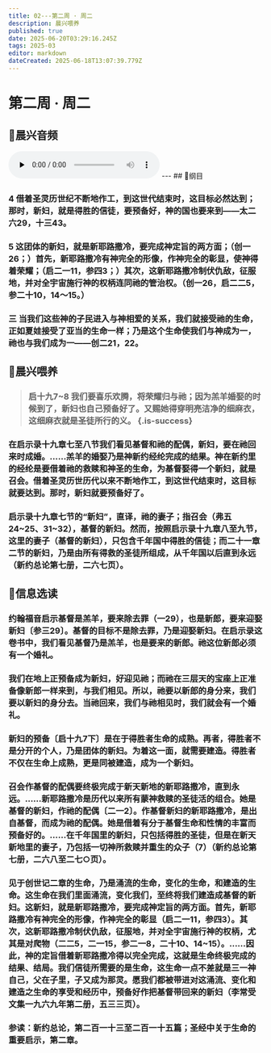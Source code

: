 ```yaml
---
title: 02---第二周 · 周二
description: 晨兴喂养
published: true
date: 2025-06-20T03:29:16.245Z
tags: 2025-03
editor: markdown
dateCreated: 2025-06-18T13:07:39.779Z
---
```


# 第二周 · 周二
## 🎵晨兴音频
<audio id="audio" controls="" preload="none">
      <source id="mp3" src="/2025-03/week2/week2day2.mp3">
</audio>
---
## 📖纲目

### **4    借着圣灵历世纪不断地作工，到这世代结束时，这目标必然达到；那时，新妇，就是得胜的信徒，要预备好，神的国也要来到——太二六29，十三43。**

### **5    这团体的新妇，就是新耶路撒冷，要完成神定旨的两方面；（创一26；）首先，新耶路撒冷有神完全的形像，作神完全的彰显，使神得着荣耀；（启二一11，参四3；）其次，这新耶路撒冷制伏仇敌，征服地，并对全宇宙施行神的权柄连同祂的管治权。（创一26，启二二5，参二十10，14～15。）**

### **三    当我们这些神的子民进入与神相爱的关系，我们就接受祂的生命，正如夏娃接受了亚当的生命一样；乃是这个生命使我们与神成为一，祂也与我们成为一——创二21，22。**

## 📖晨兴喂养

>### **启十九7~8**    **我们要喜乐欢腾，将荣耀归与祂；因为羔羊婚娶的时候到了，新妇也自己预备好了。又赐她得穿明亮洁净的细麻衣，这细麻衣就是圣徒所行的义。** {.is-success}

### 在启示录十九章七至八节我们看见基督和祂的配偶，新妇，要在祂回来时成婚。……羔羊的婚娶乃是神新约经纶完成的结果。神在新约里的经纶是要借着祂的救赎和神圣的生命，为基督娶得一个新妇，就是召会。借着圣灵历世历代以来不断地作工，到这世代结束时，这目标就要达到。那时，新妇就要预备好了。

### 启示录十九章七节的“新妇”，直译，祂的妻子；指召会（弗五24~25、31~32），基督的新妇。然而，按照启示录十九章八至九节，这里的妻子（基督的新妇），只包含千年国中得胜的信徒；而二十一章二节的新妇，乃是由所有得救的圣徒所组成，从千年国以后直到永远（新约总论第七册，二六七页）。

## 📖信息选读

### 约翰福音启示基督是羔羊，要来除去罪（一29），也是新郎，要来迎娶新妇〔参三29〕。基督的目标不是除去罪，乃是迎娶新妇。在启示录这卷书中，我们看见基督乃是羔羊，也是要来的新郎。祂这位新郎必须有一个婚礼。

### 我们在地上正预备成为新妇，好迎见祂；而祂在三层天的宝座上正准备像新郎一样来到，与我们相见。所以，祂要以新郎的身分来，我们要以新妇的身分去。当祂回来，我们与祂相见时，我们就会有一个婚礼。

### 新妇的预备〔启十九7下〕是在于得胜者生命的成熟。再者，得胜者不是分开的个人，乃是团体的新妇。为着这一面，就需要建造。得胜者不仅在生命上成熟，更是同被建造，成为一个新妇。

### 召会作基督的配偶要终极完成于新天新地的新耶路撒冷，直到永远。……新耶路撒冷是历代以来所有蒙神救赎的圣徒活的组合。她是基督的新妇，作祂的配偶〔二一2〕。作基督新妇的新耶路撒冷，是出自基督，而成为祂的配偶。她是借着有分于基督生命和性情的丰富而预备好的。……在千年国里的新妇，只包括得胜的圣徒，但是在新天新地里的妻子，乃包括一切神所救赎并重生的众子（7）（新约总论第七册，二六八至二七○页）。

### 见于创世记二章的生命，乃是涌流的生命，变化的生命，和建造的生命。这生命在我们里面涌流，变化我们，至终将我们建造成基督的新妇。这新妇，就是新耶路撒冷，要完成神定旨的两方面。首先，新耶路撒冷有神完全的形像，作神完全的彰显（启二一11，参四3）。其次，这新耶路撒冷制伏仇敌，征服地，并对全宇宙施行神的权柄，尤其是对爬物（二二5，二一15，参二一8，二十10、14~15）。……因此，神的定旨借着新耶路撒冷得以完全完成，这就是生命终极完成的结果、结局。我们信徒所需要的是生命，这生命一点不差就是三一神自己，父在子里，子又成为那灵。愿我们都被带进对这涌流、变化和建造之生命的享受和经历中，预备好作把基督带回来的新妇（李常受文集一九六九年第二册，五三三页）。

### 参读：新约总论，第二百一十三至二百一十五篇；圣经中关于生命的重要启示，第二章。
<!-- Google tag (gtag.js) -->
<script async src="https://www.googletagmanager.com/gtag/js?id=G-1P8709Z16T"></script>
<script>
  window.dataLayer = window.dataLayer || [];
  function gtag(){dataLayer.push(arguments);}
  gtag('js', new Date());

  gtag('config', 'G-1P8709Z16T');
</script>